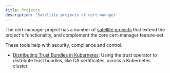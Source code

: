 ```yaml
---
title: Projects
description: 'Satellite projects of cert-manager'
---
```


The cert-manager project has a number of [satellite
projects](https://github.com/cert-manager) that extend the project's
functionality, and complement the core cert-manager feature-set.

These tools help with security, compliance and control.

- [Distributing Trust Bundles in Kubernetes](./trust.md): Using the trust
    operator to distribute trust bundles, like CA certificates, across a
    Kubernetes cluster.
